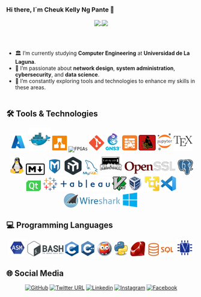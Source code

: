 ### Hi there, I´m Cheuk Kelly Ng Pante 👋

<p align="center">
  <a href="https://github.com/anuraghazra/github-readme-stats">
    <img align="center" src="https://github-readme-stats.vercel.app/api/top-langs/?username=feichay10&langs_count=20&layout=compact&theme=github_dark" />
  </a>
  <a href="https://github.com/anuraghazra/github-readme-stats">
    <img align="center" src="https://github-readme-stats.vercel.app/api?username=feichay10&include_all_commits=true&show_icons=true&count_private=true&theme=github_dark&hide_border=true" />
  </a>
  
  </br></br>
  - 🏛️ I’m currently studying **Computer Engineering** at **Universidad de La Laguna**.
  - 🌱 I’m passionate about **network design**, **system administration**, **cybersecurity**, and **data science**.
  - 🔭 I’m constantly exploring tools and technologies to enhance my skills in these areas.
  </br></br>
</p>

## 🛠️ Tools & Technologies

<p align="center">
  <code><img alt="Azure"           width="45" src="https://github.com/feichay10/feichay10/blob/main/img/azure.png"/></code>
  <code><img alt="Docker"          width="60" src="https://github.com/feichay10/feichay10/blob/main/img/docker.png"/></code>
  <code><img alt="Drawio"          width="39" src="https://github.com/feichay10/feichay10/blob/main/img/drawio.png"/></code>
  <code><img alt="FPGAs"           width="40" src="https://github.com/feichay10/feichay10/blob/main/img/fpga.png"/></code>
  <code><img alt="Git"             width="40" src="https://github.com/feichay10/feichay10/blob/main/img/git.png"/></code>
  <code><img alt="gns3"            width="40" src="https://github.com/feichay10/feichay10/blob/main/img/gns3.png"/></code>
  <code><img alt="IPTables"        width="40" src="https://github.com/feichay10/feichay10/blob/main/img/IPTables_logo.png"/></code>
  <code><img alt="John the Ripper" width="45" src="https://github.com/feichay10/feichay10/blob/main/img/jtr.webp"/></code>
  <code><img alt="Jupyter Notebook" width="40" src="https://github.com/feichay10/feichay10/blob/main/img/jupyter_notebook.png"/></code>
  <code><img alt="Latex"           width="50" src="https://github.com/feichay10/feichay10/blob/main/img/LaTeX.png"/></code>
  <code><img alt="Linux"           width="40" src="https://github.com/feichay10/feichay10/blob/main/img/linux.png"/></code>
  <code><img alt="Markdown"        width="50" src="https://github.com/feichay10/feichay10/blob/main/img/markdown.png"/></code>
  <code><img alt="Metasploit"      width="45" src="https://github.com/feichay10/feichay10/blob/main/img/metasploit.png"/></code>
  <code><img alt="Mikrotik"        width="45" src="https://github.com/feichay10/feichay10/blob/main/img/mikrotik.png"/></code>
  <code><img alt="MySQL"           width="40" src="https://github.com/feichay10/feichay10/blob/main/img/mysql.png"/></code>
  <code><img alt="Oh My zsh"       width="60" src="https://github.com/feichay10/feichay10/blob/main/img/oh_my_zsh.png"/></code>
  <code><img alt="openssl"         width="140" src="https://github.com/feichay10/feichay10/blob/main/img/openssl_logo.png"/></code>
  <code><img alt="PostgreSQL"      width="40" src="https://github.com/feichay10/feichay10/blob/main/img/postgresql.png"/></code>
  <code><img alt="QT"              width="39" src="https://github.com/feichay10/feichay10/blob/main/img/qt.png"/></code>
  <code><img alt="Tableau"         width="180" src="https://github.com/feichay10/feichay10/blob/main/img/tableau.png"/></code>
  <code><img alt="Vim"             width="40" src="https://github.com/feichay10/feichay10/blob/main/img/vim.png"/></code>
  <code><img alt="VirtualBox"      width="40" src="https://github.com/feichay10/feichay10/blob/main/img/virtualbox.png"/></code>
  <code><img alt="VMWare"          width="39" src="https://github.com/feichay10/feichay10/blob/main/img/VMware.png"/></code>
  <code><img alt="VSC"             width="40" src="https://github.com/feichay10/feichay10/blob/main/img/vsc.png"/></code>
  <code><img alt="Wireshark"       width="150" src="https://github.com/feichay10/feichay10/blob/main/img/wireshark.png"/></code>
  <code><img alt="Windows"         width="44" src="https://github.com/feichay10/feichay10/blob/main/img/windows.png"/></code>
</p>

## 💻 Programming Languages

<p align="center">
  <code><img alt="Assembly"         width="45" src="https://github.com/feichay10/feichay10/blob/main/img/asm.png"/></code>
  <code><img alt="Bash"             width="96" src="https://github.com/feichay10/feichay10/blob/main/img/bash.png"/></code>
  <code><img alt="C"                width="36" src="https://github.com/feichay10/feichay10/blob/main/img/c.png"/></code>
  <code><img alt="C++"              width="41" src="https://github.com/feichay10/feichay10/blob/main/img/cpp.png"/></code>
  <code><img alt="Prolog"           width="40" src="https://github.com/feichay10/feichay10/blob/main/img/prolog.png"/></code>
  <code><img alt="Python"           width="40" src="https://github.com/feichay10/feichay10/blob/main/img/python.png"/></code>
  <code><img alt="Ruby"             width="40" src="https://github.com/feichay10/feichay10/blob/main/img/ruby.png"/></code>
  <code><img alt="SQL"              width="75" src="https://github.com/feichay10/feichay10/blob/main/img/sql.webp"/></code>
  <code><img alt="Verilog"          width="45" src="https://github.com/feichay10/feichay10/blob/main/img/verilog.png"/></code>
</p>

## 🌐 Social Media

<p align="center">
  <a href="https://github.com/feichay10"><img src="https://img.shields.io/badge/GitHub-%23171515.svg?style=flat&logo=Github&logoColor=white" alt="GitHub"></a>
  <a href="https://twitter.com/chakii10_"><img src="https://img.shields.io/badge/Twitter-%23FFFFFF.svg?style=flat&logo=Twitter&logoColor=1DA1F2" alt="Twitter URL"></a>
  <a href="https://www.linkedin.com/in/cheuk-kelly-ng-pante-293967158/"><img src="https://img.shields.io/badge/LinkedIn-blue?style=flat&logo=Linkedin&logoColor=white" alt="Linkedin"></a>
  <a href="https://www.instagram.com/chakii10_/?hl=es"><img src="https://img.shields.io/badge/Instagram-%23E4405F.svg?style=flat&logo=Instagram&logoColor=white" alt="Instagram"></a>
  <a href="https://www.facebook.com/cheuk.kelly"><img src="https://img.shields.io/badge/Facebook-blue?style=flat&logo=Facebook&logoColor=white" alt="Facebook"></a>
</p>
